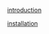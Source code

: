 [introduction](https://drive.google.com/open?id=1_qwQ6Xl29ODbKoPcWzEYdULp0m6hDZEz09DifZbG3u4)

[installation](installation/install.md)
